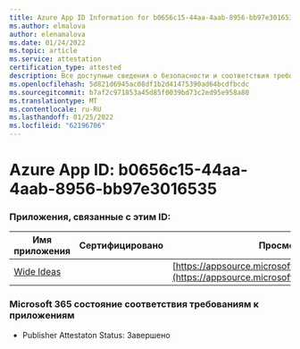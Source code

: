 ```yaml
---
title: Azure App ID Information for b0656c15-44aa-4aab-8956-bb97e3016535
ms.author: elmalova
author: elenamalova
ms.date: 01/24/2022
ms.topic: article
ms.service: attestation
certification_type: attested
description: Все доступные сведения о безопасности и соответствия требованиям для b0656c15-44aa-4aab-8956-bb97e3016535.
ms.openlocfilehash: 5d821d6945ac08df1b2d41475390ad64bcdfbcdc
ms.sourcegitcommit: b7af2c971853a45d85f0039bd73c2ed95e958a80
ms.translationtype: MT
ms.contentlocale: ru-RU
ms.lasthandoff: 01/25/2022
ms.locfileid: "62196706"
---
```

# <a name="azure-app-id-b0656c15-44aa-4aab-8956-bb97e3016535"></a>Azure App ID: b0656c15-44aa-4aab-8956-bb97e3016535


### <a name="apps-associated-with-this-id"></a>Приложения, связанные с этим ID:
| **Имя приложения** | **Сертифицировано** | **Просмотр в AppSource** |
|--------------|---------------|-----------------------|
| [Wide Ideas](https://docs.microsoft.com/microsoft-365-app-certification/forward/WA200000819) |  | [https://appsource.microsoft.com/product/office/WA200000819](https://appsource.microsoft.com/product/office/WA200000819) |

### <a name="microsoft-365-app-compliance-status"></a>Microsoft 365 состояние соответствия требованиям к приложениям
- Publisher Attestaton Status: Завершено
